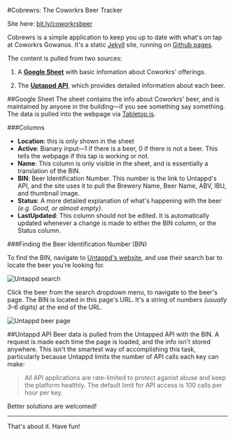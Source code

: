 #Cobrewrs: The Coworkrs Beer Tracker

Site here: [bit.ly/coworkrsbeer](http://bit.ly/coworkrsbeer)

Cobrewrs is a simple application to keep you up to date with what's on tap at Coworkrs Gowanus. It's a static [Jekyll](https://jekyllrb.com/) site, running on [Github pages](https://pages.github.com/).

The content is pulled from two sources:

1. A **[Google Sheet](https://docs.google.com/spreadsheets/d/1kwgYEHQT0BPk_-pSerQDmLQslBwceMN93LXfFSdwQu8/edit#gid=0)** with basic infomation about Coworkrs' offerings.

2. The **[Uptappd API](http://api.untappd.com)**, which provides detailed information about each beer.

##Google Sheet
The sheet contains the info about Coworkrs' beer, and is maintained by anyone in the building—if you see something say something. The data is pulled into the webpage via [Tabletop.js](https://github.com/jsoma/tabletop).


###Columns
- **Location**: this is only shown in the sheet
- **Active**: Bianary input—1 if there is a beer, 0 if there is not a beer. This tells the webpage if this tap is working or not.
- **Name**: This column is only visible in the sheet, and is essentially a translation of the BIN.
- **BIN**: Beer Identification Number. This number is the link to Untappd's API, and the site uses it to pull the Brewery Name, Beer Name, ABV, IBU, and thumbnail image.
- **Status**: A more detailed explanation of what's happening with the beer _(e.g. Good, or almost empty)_.
- **LastUpdated**: This column should not be edited. It is automatically updated whenever a change is made to either the BIN column, or the Status column.

###Finding the Beer Identification Number (BIN)

To find the BIN, navigate to [Untappd's website](untappd.com/breweries), and use their search bar to locate the beer you're looking for.

![Untappd search](http://thereboot.github.io/cobrewrs/img/readme/search.png)

Click the beer from the search dropdown menu, to navigate to the beer's page. The BIN is located in this page's URL. It's a string of numbers _(usually 3–6 digits)_ at the end of the URL.

![Untappd beer page](http://thereboot.github.io/cobrewrs/img/readme/bin.png)

##Untappd API
Beer data is pulled from the Untapped API with the BIN. A request is made each time the page is loaded, and the info isn't stored anywhere. This isn't the smartest way of accomplishing this task, particularly because Untappd limits the number of API calls each key can make:
>All API applications are rate-limited to protect aganist abuse and keep the platform healthly. The default limit for API access is 100 calls per hour per key.

Better solutions are welcomed!

---

That's about it. Have fun!

